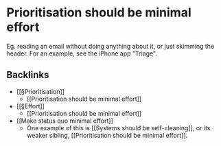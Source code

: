 # Prioritisation should be minimal effort
Eg. reading an email without doing anything about it, or just skimming the header. For an example, see the iPhone app "Triage".

## Backlinks
* [[§Prioritisation]]
	* [[Prioritisation should be minimal effort]]
* [[§Effort]]
	* [[Prioritisation should be minimal effort]]
* [[Make status quo minimal effort]]
	* One example of this is [[Systems should be self-cleaning]], or its weaker sibling, [[Prioritisation should be minimal effort]].

<!-- #p1 -->

<!-- {BearID:0EDAFC92-9315-40CB-8A5D-28A411390434-51620-000059054CCF0CE9} -->
